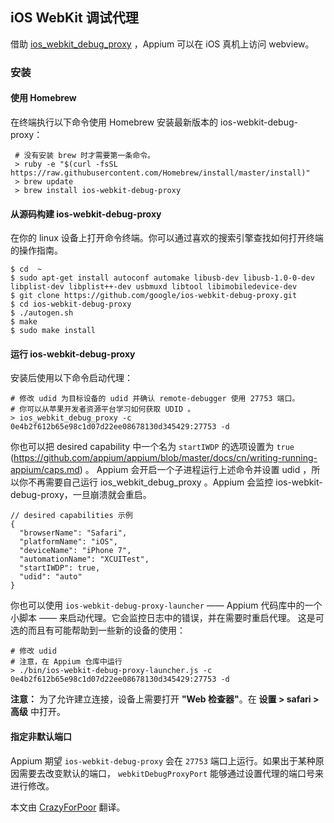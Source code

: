 ## iOS WebKit 调试代理

借助 [ios_webkit_debug_proxy](https://github.com/google/ios-webkit-debug-proxy) ，Appium 可以在 iOS 真机上访问 webview。

### 安装

#### 使用 Homebrew

在终端执行以下命令使用 Homebrew 安装最新版本的 ios-webkit-debug-proxy：

``` center
 # 没有安装 brew 时才需要第一条命令。
 > ruby -e "$(curl -fsSL https://raw.githubusercontent.com/Homebrew/install/master/install)"
 > brew update
 > brew install ios-webkit-debug-proxy
```

#### 从源码构建 ios-webkit-debug-proxy

在你的 linux 设备上打开命令终端。你可以通过喜欢的搜索引擎查找如何打开终端的操作指南。

```shell
$ cd  ~
$ sudo apt-get install autoconf automake libusb-dev libusb-1.0-0-dev libplist-dev libplist++-dev usbmuxd libtool libimobiledevice-dev
$ git clone https://github.com/google/ios-webkit-debug-proxy.git
$ cd ios-webkit-debug-proxy
$ ./autogen.sh
$ make
$ sudo make install
```


#### 运行 ios-webkit-debug-proxy

安装后使用以下命令启动代理：

``` 
# 修改 udid 为目标设备的 udid 并确认 remote-debugger 使用 27753 端口。
# 你可以从苹果开发者资源平台学习如何获取 UDID 。
> ios_webkit_debug_proxy -c 0e4b2f612b65e98c1d07d22ee08678130d345429:27753 -d
```

你也可以把 desired capability 中一个名为 `startIWDP` 的选项设置为 `true` (https://github.com/appium/appium/blob/master/docs/cn/writing-running-appium/caps.md) 。 Appium 会开启一个子进程运行上述命令并设置 udid ，所以你不再需要自己运行 ios_webkit_debug_proxy 。Appium 会监控 ios-webkit-debug-proxy，一旦崩溃就会重启。

``` 
// desired capabilities 示例
{
  "browserName": "Safari",
  "platformName": "iOS",
  "deviceName": "iPhone 7",
  "automationName": "XCUITest",
  "startIWDP": true,
  "udid": "auto"
}
```

你也可以使用 `ios-webkit-debug-proxy-launcher` —— Appium 代码库中的一个小脚本 —— 来启动代理。它会监控日志中的错误，并在需要时重启代理。
这是可选的而且有可能帮助到一些新的设备的使用：

``` 
# 修改 udid
# 注意，在 Appium 仓库中运行
> ./bin/ios-webkit-debug-proxy-launcher.js -c 0e4b2f612b65e98c1d07d22ee08678130d345429:27753 -d
```

**注意：** 为了允许建立连接，设备上需要打开 **"Web 检查器"**。在 **设置 >
safari > 高级**  中打开。

#### 指定非默认端口

Appium 期望 `ios-webkit-debug-proxy` 会在 `27753` 端口上运行。如果出于某种原因需要去改变默认的端口， `webkitDebugProxyPort` 能够通过设置代理的端口号来进行修改。

本文由 [CrazyForPoor](https://github.com/CrazyForPoor) 翻译。
